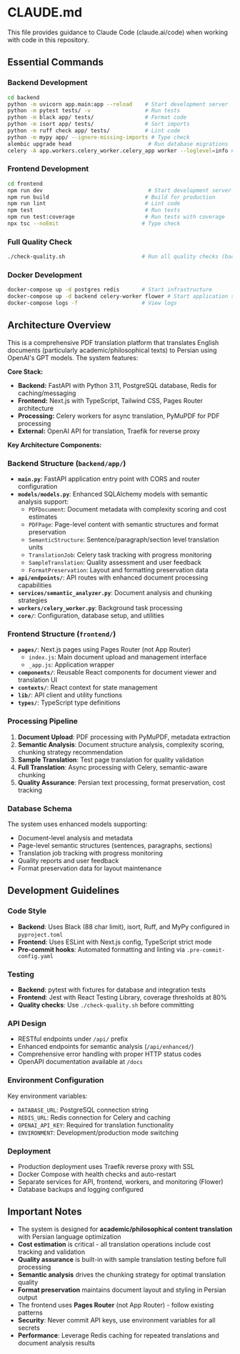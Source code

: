 # CLAUDE.md

This file provides guidance to Claude Code (claude.ai/code) when working with code in this repository.

## Essential Commands

### Backend Development
```bash
cd backend
python -m uvicorn app.main:app --reload    # Start development server
python -m pytest tests/ -v                 # Run tests
python -m black app/ tests/                # Format code
python -m isort app/ tests/                # Sort imports
python -m ruff check app/ tests/           # Lint code
python -m mypy app/ --ignore-missing-imports # Type check
alembic upgrade head                        # Run database migrations
celery -A app.workers.celery_worker.celery_app worker --loglevel=info # Start Celery worker
```

### Frontend Development
```bash
cd frontend
npm run dev                                 # Start development server
npm run build                              # Build for production
npm run lint                               # Lint code
npm test                                   # Run tests
npm run test:coverage                      # Run tests with coverage
npx tsc --noEmit                          # Type check
```

### Full Quality Check
```bash
./check-quality.sh                        # Run all quality checks (backend and frontend)
```

### Docker Development
```bash
docker-compose up -d postgres redis       # Start infrastructure
docker-compose up -d backend celery-worker flower # Start application services
docker-compose logs -f                    # View logs
```

## Architecture Overview

This is a comprehensive PDF translation platform that translates English documents (particularly academic/philosophical texts) to Persian using OpenAI's GPT models. The system features:

**Core Stack:**
- **Backend:** FastAPI with Python 3.11, PostgreSQL database, Redis for caching/messaging
- **Frontend:** Next.js with TypeScript, Tailwind CSS, Pages Router architecture
- **Processing:** Celery workers for async translation, PyMuPDF for PDF processing
- **External:** OpenAI API for translation, Traefik for reverse proxy

**Key Architecture Components:**

### Backend Structure (`backend/app/`)
- **`main.py`**: FastAPI application entry point with CORS and router configuration
- **`models/models.py`**: Enhanced SQLAlchemy models with semantic analysis support:
  - `PDFDocument`: Document metadata with complexity scoring and cost estimates
  - `PDFPage`: Page-level content with semantic structures and format preservation
  - `SemanticStructure`: Sentence/paragraph/section level translation units
  - `TranslationJob`: Celery task tracking with progress monitoring
  - `SampleTranslation`: Quality assessment and user feedback
  - `FormatPreservation`: Layout and formatting preservation data
- **`api/endpoints/`**: API routes with enhanced document processing capabilities
- **`services/semantic_analyzer.py`**: Document analysis and chunking strategies
- **`workers/celery_worker.py`**: Background task processing
- **`core/`**: Configuration, database setup, and utilities

### Frontend Structure (`frontend/`)
- **`pages/`**: Next.js pages using Pages Router (not App Router)
  - `index.js`: Main document upload and management interface
  - `_app.js`: Application wrapper
- **`components/`**: Reusable React components for document viewer and translation UI
- **`contexts/`**: React context for state management
- **`lib/`**: API client and utility functions
- **`types/`**: TypeScript type definitions

### Processing Pipeline
1. **Document Upload**: PDF processing with PyMuPDF, metadata extraction
2. **Semantic Analysis**: Document structure analysis, complexity scoring, chunking strategy recommendation
3. **Sample Translation**: Test page translation for quality validation
4. **Full Translation**: Async processing with Celery, semantic-aware chunking
5. **Quality Assurance**: Persian text processing, format preservation, cost tracking

### Database Schema
The system uses enhanced models supporting:
- Document-level analysis and metadata
- Page-level semantic structures (sentences, paragraphs, sections)
- Translation job tracking with progress monitoring
- Quality reports and user feedback
- Format preservation data for layout maintenance

## Development Guidelines

### Code Style
- **Backend**: Uses Black (88 char limit), isort, Ruff, and MyPy configured in `pyproject.toml`
- **Frontend**: Uses ESLint with Next.js config, TypeScript strict mode
- **Pre-commit hooks**: Automated formatting and linting via `.pre-commit-config.yaml`

### Testing
- **Backend**: pytest with fixtures for database and integration tests
- **Frontend**: Jest with React Testing Library, coverage thresholds at 80%
- **Quality checks**: Use `./check-quality.sh` before committing

### API Design
- RESTful endpoints under `/api/` prefix
- Enhanced endpoints for semantic analysis (`/api/enhanced/`)
- Comprehensive error handling with proper HTTP status codes
- OpenAPI documentation available at `/docs`

### Environment Configuration
Key environment variables:
- `DATABASE_URL`: PostgreSQL connection string
- `REDIS_URL`: Redis connection for Celery and caching
- `OPENAI_API_KEY`: Required for translation functionality
- `ENVIRONMENT`: Development/production mode switching

### Deployment
- Production deployment uses Traefik reverse proxy with SSL
- Docker Compose with health checks and auto-restart
- Separate services for API, frontend, workers, and monitoring (Flower)
- Database backups and logging configured

## Important Notes

- The system is designed for **academic/philosophical content translation** with Persian language optimization
- **Cost estimation** is critical - all translation operations include cost tracking and validation
- **Quality assurance** is built-in with sample translation testing before full processing
- **Semantic analysis** drives the chunking strategy for optimal translation quality
- **Format preservation** maintains document layout and styling in Persian output
- The frontend uses **Pages Router** (not App Router) - follow existing patterns
- **Security**: Never commit API keys, use environment variables for all secrets
- **Performance**: Leverage Redis caching for repeated translations and document analysis results